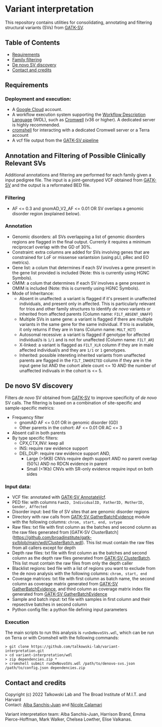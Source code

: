 # Variant interpretation

This repository contains utilities for consolidating, annotating and filtering structural variants (SVs) from [GATK-SV](https://github.com/broadinstitute/gatk-sv).

## Table of Contents
* [Requirements](#requirements)
* [Family filtering](#familyfiltering)
* [De novo SV discovery](#denovo)
* [Contact and credits](#contact)

## <a name="requirements">Requirements</a>
### Deployment and execution:
* A [Google Cloud](https://cloud.google.com/) account.
* A workflow execution system supporting the [Workflow Description Language](https://openwdl.org/) (WDL), such as [Cromwell](https://github.com/broadinstitute/cromwell) (v36 or higher). A dedicated server is highly recommended.
* [cromshell](https://github.com/broadinstitute/cromshell) for interacting with a dedicated Cromwell server or a Terra account
* A vcf file output from the [GATK-SV pipeline](https://github.com/broadinstitute/gatk-sv)
 
## <a name="familyfiltering">Annotation and Filtering of Possible Clinically Relevant SVs</a>
Additional annotations and filtering are performed for each family given a input pedigree file. The input is a joint-genotyped VCF obtained from [GATK-SV](https://github.com/broadinstitute/gatk-sv) and the output is a reformated BED file.

### Filtering
* AF <= 0.3 and gnomAD_V2_AF <= 0.01 OR SV overlaps a genomic disorder region (explained below).

### Annotation
* Genomic disorders: all SVs overlapping a list of genomic disorders regions are flagged in the final output. Currenly it requires a minimum reciprocarl overlap with the GD of 30%.
* Constraint: extra columns are added for SVs involving genes that are constrained for LoF or missense variantsion (using pLI, pRec and EO metrics).
* Gene list: a colum that determines if each SV involves a gene present in the gene list provided is included (Note: this is currently using HGNC Symbols).
* OMIM: a colum that determines if each SV involves a gene present in OMIM is included (Note: this is currently using HGNC Symbols).
* Mode of Inheritance:
    * Absent in unaffected: a variant is flagged if it's present in unaffected individuals, and present only in affected. This is particularly relevant for trios and other family structures to identify <i>de novo</i> variants or inherited from affected parents (Column name: `FILT_ABSENT_UNAFF`)
    * Multiple SVs in same gene: a variant is flagged if there are multiple variants in the same gene for the same individual. If trio is available, it only returns if they are in trans (Column name: `MULT_HIT`)
    * Autosomal recessive: a variant is flagged if genotype for affected individual/s is `1/1` and is not for unaffected (Column name: `FILT_AR`)
    * X-linked: a variant is flagged as `FILT_XLR` column if they are in male affected individual/s and they are `1/1` or `1` genotypes.
    * Inherited: possible intereting inherited variants from unaffected parents are flagged in the `FILT_INHERITED` column if they are in the input gene list AND the cohort allele count <= 10 AND the number of unaffected indivuals in the cohort is <= 5.

## <a name="denovo">De novo SV discovery</a>
Filters <i>de novo</i> SV obtained from [GATK-SV](https://github.com/broadinstitute/gatk-sv) to improve specificity of <i>de novo</i> SV calls. The filtering is based on a combination of site-specific and sample-specific metrics:
* Frequency filter
  * gnomAD AF <= 0.01 OR in genomic disorder (GD)
  * Other parents in the cohort: AF <= 0.01 OR AC <= 3 
* Absent call in both parents
* By type specific filters:
  * CPX,CTX,INV: keep all
  * INS: require raw evidence support
  * DEL,DUP: require raw evidence support AND,
    * Large (>5KB) CNVs require depth support AND no parent overlap (50%) AND no RDCN evidence in parent
    * Small (<1Kb) CNVs with SR-only evidence require input on both sides

### Input data:
* VCF file: annotated with [GATK-SV AnnotateVcf](https://github.com/broadinstitute/gatk-sv#annotatevcf-in-development).
* PED file: with columns `FamID, IndividualID, FatherID, MotherID, Gender, Affected`
* Disorder input: bed file of SV sites that are genomic disorder regions
* Directory with raw calls from [GATK-SV GatherBatchEvidence](https://github.com/broadinstitute/gatk-sv#gatherbatchevidence) module with the following columns: `chrom, start, end, svtype`
* Raw files: txt file with first column as the batches and second column as the raw files generated from [GATK-SV ClusterBatch] (https://github.com/broadinstitute/gatk-sv/blob/main/wdl/ClusterBatch.wdl). This list must contain the raw files from all callers except for depth
* Depth raw files: txt file with first column as the batches and second column as the depth raw files generated from [GATK-SV ClusterBatch](https://github.com/broadinstitute/gatk-sv/blob/main/wdl/ClusterBatch.wdl). This list must contain the raw files from only the depth caller
* Blacklist regions: bed file with a list of regions you want to exclude from the de novo analysis with the following columns: `chrom, start, end`
* Coverage matrices: txt file with first column as batch name, the second column as coverage matrix generated from [GATK-SV GatherBatchEvidence](https://github.com/broadinstitute/gatk-sv/blob/main/wdl/GatherBatchEvidence.wdl), and third column as coverage matrix index file generated from [GATK-SV GatherBatchEvidence](https://github.com/broadinstitute/gatk-sv/blob/main/wdl/GatherBatchEvidence.wdl)
* Sample and batch input: txt file with samples in first column and their repsective batches in second column
* Python config file: a python file defining input parameters

### Execution
The main scripts to run this analysis is `runDeNovoSVs.wdl`, which can be run on Terra or with Cromshell with the following commands:
```
> git clone https://github.com/talkowski-lab/variant-interpretation.git
> cd variant-interpretation/wdl
> zip dependencies.zip *
> cromshell submit runDeNovoSVs.wdl /path/to/denovo-svs.json /path/to/config.json dependencies.zip
```

## <a name="contact">Contact and credits</a>
Copyright (c) 2022 Talkowski Lab and The Broad Institute of M.I.T. and Harvard  
Contact: [Alba Sanchis-Juan](mailto:asanchis-juan@mgh.harvard.edu) and [Nicole Calamari](mailto:ncalamari@mgh.harvard.edu)

Variant interpretation team: Alba Sanchis-Juan, Harrison Brand, Emma Pierce-Hoffman, Mark Walker, Chelsea Lowther, Elise Valkanas.
